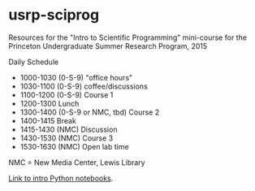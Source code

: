 # usrp-sciprog
Resources for the "Intro to Scientific Programming" mini-course for the Princeton Undergraduate Summer Research Program, 2015 

Daily Schedule

* 1000-1030 (0-S-9) "office hours"
* 1030-1100 (0-S-9) coffee/discussions
* 1100-1200 (0-S-9) Course 1
* 1200-1300 Lunch
* 1300-1400 (0-S-9 or NMC, tbd) Course 2
* 1400-1415 Break
* 1415-1430 (NMC) Discussion
* 1430-1530 (NMC) Course 3
* 1530-1630 (NMC) Open lab time

NMC = New Media Center, Lewis Library

[Link to intro Python notebooks](https://github.com/jakevdp/2014_fall_ASTR599/tree/master/notebooks).

